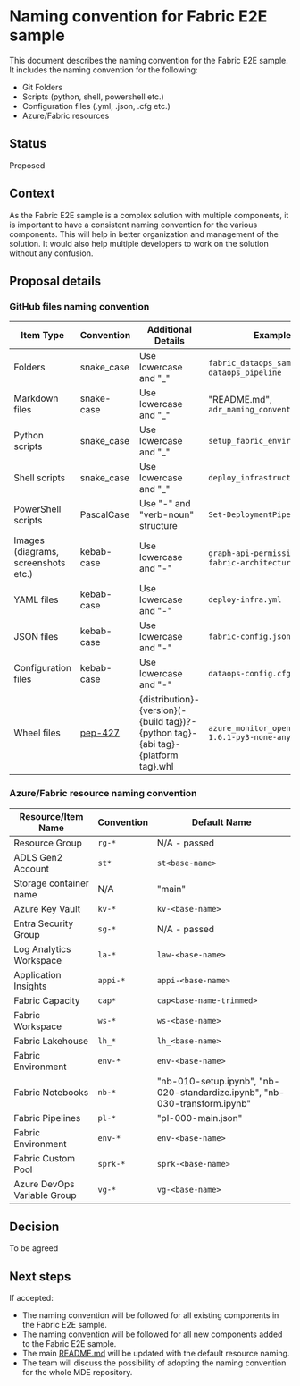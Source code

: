 # Naming convention for Fabric E2E sample

This document describes the naming convention for the Fabric E2E sample. It includes the naming convention for the following:

- Git Folders
- Scripts (python, shell, powershell etc.)
- Configuration files (.yml, .json, .cfg etc.)
- Azure/Fabric resources

## Status

Proposed

## Context

As the Fabric E2E sample is a complex solution with multiple components, it is important to have a consistent naming convention for the various components. This will help in better organization and management of the solution. It would also help multiple developers to work on the solution without any confusion.

## Proposal details

### GitHub files naming convention

| Item Type | Convention | Additional Details | Example |
| --- | --- | --- | --- |
| Folders | snake_case | Use lowercase and "_" | `fabric_dataops_sample`, `dataops_pipeline` |
| Markdown files | snake-case | Use lowercase and "_" | "README.md", `adr_naming_convention.md` |
| Python scripts | snake_case | Use lowercase and "_" | `setup_fabric_environment.py` |
| Shell scripts | snake_case | Use lowercase and "_" | `deploy_infrastructure.sh` |
| PowerShell scripts | PascalCase | Use "-" and "verb-noun" structure | `Set-DeploymentPipelines.ps1` |
| Images (diagrams, screenshots etc.) | kebab-case | Use lowercase and "-" | `graph-api-permission.png`, `fabric-architecture.drawio`|
| YAML files | kebab-case | Use lowercase and "-" | `deploy-infra.yml` |
| JSON files | kebab-case | Use lowercase and "-" | `fabric-config.json` |
| Configuration files | kebab-case | Use lowercase and "-" | `dataops-config.cfg` |
| Wheel files | [pep-427](https://peps.python.org/pep-0427/) | {distribution}-{version}(-{build tag})?-{python tag}-{abi tag}-{platform tag}.whl | `azure_monitor_opentelemetry-1.6.1-py3-none-any.whl` |

### Azure/Fabric resource naming convention

| Resource/Item Name | Convention | Default Name |
| --- | --- | --- |
| Resource Group | `rg-*` | N/A - passed |
| ADLS Gen2 Account | `st*` | `st<base-name>` |
| Storage container name | N/A | "main" |
| Azure Key Vault | `kv-*` | `kv-<base-name>` |
| Entra Security Group | `sg-*` | N/A - passed |
| Log Analytics Workspace | `la-*` | `law-<base-name>` |
| Application Insights | `appi-*` | `appi-<base-name>` |
| Fabric Capacity | `cap*` | `cap<base-name-trimmed>` |
| Fabric Workspace | `ws-*` | `ws-<base-name>` |
| Fabric Lakehouse | `lh_*` | `lh_<base-name>` |
| Fabric Environment | `env-*` | `env-<base-name>` |
| Fabric Notebooks | `nb-*` | "nb-010-setup.ipynb", "nb-020-standardize.ipynb", "nb-030-transform.ipynb" |
| Fabric Pipelines | `pl-*` | "pl-000-main.json" |
| Fabric Environment | `env-*` | `env-<base-name>` |
| Fabric Custom Pool | `sprk-*` | `sprk-<base-name>` |
| Azure DevOps Variable Group | `vg-*` | `vg-<base-name>` |

## Decision

To be agreed

## Next steps

If accepted:

- The naming convention will be followed for all existing components in the Fabric E2E sample.
- The naming convention will be followed for all new components added to the Fabric E2E sample.
- The main [README.md](./../README.md) will be updated with the default resource naming.
- The team will discuss the possibility of adopting the naming convention for the whole MDE repository.
